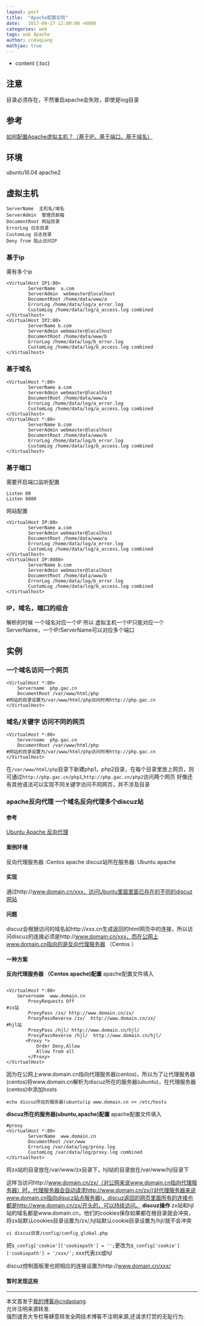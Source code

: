 ```yaml
---
layout: post
title:  "Apache配置实例"
date:   2017-09-27 12:00:00 +0800
categories: web
tags: web Apache
author: cndaqiang
mathjax: true
---
```

* content
{:toc}





## 注意
目录必须存在，不然重启apache会失败，即使是log目录
## 参考
[如何配置Apache虚拟主机？（基于IP、基于端口、基于域名）](http://10240214.blog.51cto.com/6634068/1177701)
## 环境
ubuntu16.04
apache2
## 虚拟主机

```
ServerName  主机名/域名
ServerAdmin  管理员邮箱
DocumentRoot 网站目录
ErrorLog 日志目录
CustomLog 日志目录
Deny from 阻止访问IP
```
### 基于ip
需有多个ip
```
<VirtualHost IP1:80>
        ServerName  a.com
        ServerAdmin  webmaster@localhost
        DocumentRoot /home/data/www/a
        ErrorLog /home/data/log/a_error.log
        CustomLog /home/data/log/a_access.log combined
</Virtualhost>
<VirtualHost IP2:80>
        ServerName b.com
        ServerAdmin webmaster@localhost
        DocumentRoot /home/data/www/b
        ErrorLog /home/data/log/b_error.log
        CustomLog /home/data/log/b_access.log combined
</Virtualhost>
```
### 基于域名
```
<VirtualHost *:80>
        ServerName a.com
        ServerAdmin webmaster@localhost
        DocumentRoot /home/data/www/a
        ErrorLog /home/data/log/a_error.log
        CustomLog /home/data/log/a_access.log combined
</Virtualhost>
<VirtualHost *:80>
        ServerName b.com
		ServerAdmin webmaster@localhost
        DocumentRoot /home/data/www/b
        ErrorLog /home/data/log/b_error.log
        CustomLog /home/data/log/b_access.log combined
</Virtualhost>
```
### 基于端口
需要开启端口监听配置
```
Listen 80
Listen 8080
```
网站配置
```
<VirtualHost IP:80>
        ServerName a.com
        ServerAdmin webmaster@localhost
        DocumentRoot /home/data/www/a
        ErrorLog /home/data/log/a_error.log
        CustomLog /home/data/log/a_access.log combined
</Virtualhost>
<VirtualHost IP:8080>
        ServerName b.com
		ServerAdmin webmaster@localhost
        DocumentRoot /home/data/www/b
        ErrorLog /home/data/log/b_error.log
        CustomLog /home/data/log/b_access.log combined
</Virtualhost>
```
### IP，域名，端口的组合
解析的时候 一个域名对应一个IP
所以 虚拟主机一个IP只能对应一个ServerName，一个IP/ServerName可以对应多个端口
## 实例
### 一个域名访问一个网页
```
<VirtualHost *:80>
    Servername  php.gac.cn
	DocumentRoot /var/www/html/php
#网站的目录设置为/var/www/html/php访问时用http://php.gac.cn
</VirtualHost>
```
### 域名/关键字 访问不同的网页
```
<VirtualHost *:80>
    Servername  php.gac.cn
	DocumentRoot /var/www/html/php
#网站的目录设置为/var/www/html/php访问时用http://php.gac.cn
</VirtualHost>
```
在`/var/www/html/php`目录下新建php1，php2目录，在每个目录里放上网页，则可通过`http://php.gac.cn/php1`,`http://php.gac.cn/php2`访问两个网页
好像还有其他语法可以实现不同关键字访问不同网页，并不涉及目录

### apache反向代理 一个域名反向代理多个discuz站
#### 参考
[Ubuntu Apache 反向代理](/2017/09/27/apache-proxy/)
#### 案例环境
反向代理服务器 :Centos apache
discuz站所在服务器: Ubuntu apache
#### 实现 
通过http://www.domain.cn/xxx，访问Ubuntu里面里面已存在的不同的discuz网站
#### 问题
 discuz会根据访问的域名如http://xxx.cn生成返回的html网页中的连接，所以访问discuz的连接必须是http://www.domain.cn/xxx，而在公网上www.domain.cn指向的是反向代理服务器 （Centos ）
#### 一种方案
**反向代理服务器 （Centos apache)配置**
apache配置文件填入
```

<VirtualHost *:80>
    Servername  www.domain.cn
        ProxyRequests Off
#zx站
        ProxyPass /zx/ http://www.domain.cn/zx/
        ProxyPassReverse /zx/  http://www.domain.cn/zx/
#hjl站
        ProxyPass /hjl/ http://www.domain.cn/hjl/
        ProxyPassReverse /hjl/  http://www.domain.cn/hjl/
       <Proxy *>
           Order Deny,Allow
           Allow from all
        </Proxy>
</VirtualHost>
```
因为在公网上www.domain.cn指向代理服务器(centos)，所以为了让代理服务器(centos)将www.domain.cn解析为discuz所在的服务器(ubuntu)，在代理服务器(centos)中添加hosts
```
echo discuz所在的服务器(ubuntu)ip www.domain.cn >> /etc/hosts
```
**discuz所在的服务器(ubuntu,apache)配置**
apache配置文件填入
```
#proxy
<VirtualHost *:80>
        ServerName  www.domain.cn
        DocumentRoot /var/www
        ErrorLog /var/data/log/proxy.log
        CustomLog /var/data/log/proxy.log combined
</Virtualhost>
```
将zx站的目录放在/var/www/zx目录下，hjl站的目录放在/var/www/hjl目录下

这样当访问http://www.domain.cn/zx/（对公网来说www.domain.cn指向代理服务器）时，代理服务器会自动请求http://www.domain.cn/zx/(对代理服务器来说www.domain.cn指向disucz站点服务器)，discuz返回的网页里面所有的连接也都是http://www.domain.cn/zx/开头的，可以持续访问。
**discuz操作**
zx站和hjl站的域名都是www.domain.cn，他们的cookies保存如果都在根目录就会冲突，将zx站默认cookies目录设置为/zx/,hjl站默认cookie目录设置为/hjl/就不会冲突
```
vi discuz目录/config/config_global.php
```

把`$_config['cookie']['cookiepath'] = '';`更改为`$_config['cookie']['cookiepath'] = '/xxx/';`
xxx代表zx或hjl

discuz控制面板里也把相应的连接设置为http://www.domain.cn/xxx/

#### 暂时发现这些



------
本文首发于[我的博客@cndaqiang](https://cndaqiang.github.io/).<br>
允许注明来源转发.<br>
强烈谴责大专栏等肆意转发全网技术博客不注明来源,还请求打赏的无耻行为.
